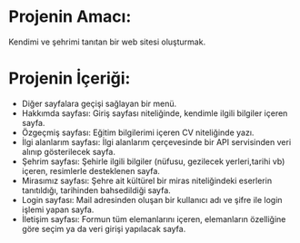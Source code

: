 # Projenin Amacı:
Kendimi ve şehrimi tanıtan bir web sitesi oluşturmak.
# Projenin İçeriği:
- Diğer sayfalara geçişi sağlayan bir menü.
- Hakkımda sayfası: 
Giriş sayfası niteliğinde, kendimle ilgili bilgiler içeren sayfa.
- Özgeçmiş sayfası: 
 Eğitim bilgilerimi içeren CV niteliğinde yazı.
- İlgi alanlarım sayfası: 
 İlgi alanlarım çerçevesinde bir API servisinden veri alınıp gösterilecek sayfa.
- Şehrim sayfası: 
 Şehirle ilgili bilgiler (nüfusu, gezilecek yerleri,tarihi vb) içeren, resimlerle desteklenen sayfa.
- Mirasımız sayfası:
 Şehre ait kültürel bir miras niteliğindeki eserlerin tanıtıldığı, tarihinden bahsedildiği sayfa.
- Login sayfası: 
 Mail adresinden oluşan bir kullanıcı adı ve şifre ile login işlemi yapan sayfa.
- İletişim sayfası:
 Formun tüm elemanlarını içeren, elemanların özelliğine göre seçim ya da veri girişi yapılacak sayfa.
